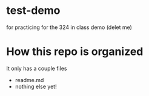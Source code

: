 # test-demo
for practicing for the 324 in class demo (delet me)

# How this repo is organized
It only has a couple files
- readme.md
- nothing else yet!
